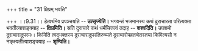 +++
title = "31 क्षिप्रम् भवति"

+++
।।9.31।। हेत्वर्थमेव प्रपञ्चयति -- **उत्सृज्येति।** भगवन्तं भजमानस्य कथं
दुराचारता परित्यक्ता भवतीत्याशङ्क्याह -- **क्षिप्रमिति।** सति दुराचारे
कथं धर्मचित्तत्वं तदाह -- **शश्वदिति।** उपशमो दुराचारादुपरमः। किमिति
त्वद्भक्तस्य दुराचारादुपरतिरुच्यते दुराचारोपहतचेतस्तया किमित्यसौ न
नङ्क्ष्यतीत्याशङ्क्याह -- **शृण्विति।**
